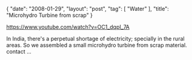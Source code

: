 {
   "date": "2008-01-29",
   "layout": "post",
   "tag": [
      "Water"
   ],
   "title": "Microhydro Turbine from scrap"
}

https://www.youtube.com/watch?v=OC1_dqpI_7A  

In India, there's a perpetual shortage of electricity; specially in the rural areas. So we assembled a small microhydro turbine from scrap material. contact ...